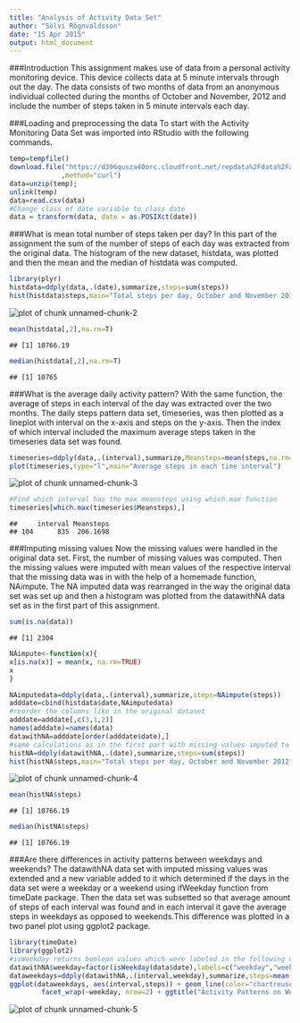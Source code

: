 ```yaml
---
title: "Analysis of Activity Data Set"
author: "Sölvi Rögnvaldsson"
date: "15 Apr 2015"
output: html_document
---
```

###Introduction
This assignment makes use of data from a personal activity monitoring device. This device collects data at 5 minute intervals through out the day. The data consists of two months of data from an anonymous individual collected during the months of October and November, 2012 and include the number of steps taken in 5 minute intervals each day.  

###Loading and preprocessing the data
To start with the Activity Monitoring Data Set was imported into RStudio with the following commands.


```r
temp=tempfile()
download.file("https://d396qusza40orc.cloudfront.net/repdata%2Fdata%2Factivity.zip",temp
             ,method="curl")
data=unzip(temp);
unlink(temp)
data=read.csv(data)
#Change class of date variable to class date
data = transform(data, date = as.POSIXct(date))
```
###What is mean total number of steps taken per day?
In this part of the assignment the sum of the number of steps of each day was extracted from the original data. The histogram of the new dataset, histdata, was plotted and then the mean and the median of histdata was computed.

```r
library(plyr)
histdata=ddply(data,.(date),summarize,steps=sum(steps))
hist(histdata$steps,main="Total steps per day, October and November 2012",xlab="step")
```

![plot of chunk unnamed-chunk-2](figure/unnamed-chunk-2-1.png) 

```r
mean(histdata[,2],na.rm=T)
```

```
## [1] 10766.19
```

```r
median(histdata[,2],na.rm=T)
```

```
## [1] 10765
```
###What is the average daily activity pattern?
With the same function, the average of steps in each interval of the day was extracted over the two months. The daily steps pattern data set, timeseries, was then plotted as a lineplot with interval on the x-axis and steps on the y-axis. Then the index of which interval included the maximum average steps taken in the timeseries data set was found.


```r
timeseries=ddply(data,.(interval),summarize,Meansteps=mean(steps,na.rm=T))
plot(timeseries,type="l",main="Average steps in each time interval")
```

![plot of chunk unnamed-chunk-3](figure/unnamed-chunk-3-1.png) 

```r
#Find which interval has the max meansteps using which.max function
timeseries[which.max(timeseries$Meansteps),]
```

```
##     interval Meansteps
## 104      835  206.1698
```

###Imputing missing values
Now the missing values were handled in the original data set. First, the number of missing values was computed. Then the missing values were imputed with mean values of the respective interval that the missing data was in with the help of a homemade function, NAimpute. The NA imputed data was rearranged in the way the original data set was set up and then a histogram was plotted from the datawithNA data set as in the first part of this assignment.


```r
sum(is.na(data))
```

```
## [1] 2304
```

```r
NAimpute<-function(x){
x[is.na(x)] = mean(x, na.rm=TRUE)
x
}

NAimputedata=ddply(data,.(interval),summarize,steps=NAimpute(steps))
adddate=cbind(histdata$date,NAimputedata)
#reorder the columns like in the original dataset
adddate=adddate[,c(3,1,2)]
names(adddate)=names(data)
datawithNA=adddate[order(adddate$date),]
#same calculations as in the first part with missing values imputed to the dataset
histNA=ddply(datawithNA,.(date),summarize,steps=sum(steps))
hist(histNA$steps,main="Total steps per day, October and November 2012",xlab="step")
```

![plot of chunk unnamed-chunk-4](figure/unnamed-chunk-4-1.png) 

```r
mean(histNA$steps)
```

```
## [1] 10766.19
```

```r
median(histNA$steps)
```

```
## [1] 10766.19
```

###Are there differences in activity patterns between weekdays and weekends?
The datawithNA data set with imputed missing values was extended and a new variable added to it which determined if the days in the data set were a weekday or a weekend using ifWeekday function from timeDate package. Then the data set was subsetted so that average amount of steps of each interval was found and in each interval it gave the average steps in weekdays as opposed to weekends.This difference was plotted in a two panel plot using ggplot2 package.


```r
library(timeDate)
library(ggplot2)
#isWeekday returns boolean values which were labeled in the following way
datawithNA$weekday=factor(isWeekday(data$date),labels=c("weekday","weekend"))
dataweekdays=ddply(datawithNA,.(interval,weekday),summarize,steps=mean(steps))
ggplot(dataweekdays, aes(interval,steps)) + geom_line(color="chartreuse4")+
        facet_wrap(~weekday, nrow=2) + ggtitle("Activity Patterns on Weekdays and Weekends")
```

![plot of chunk unnamed-chunk-5](figure/unnamed-chunk-5-1.png) 
